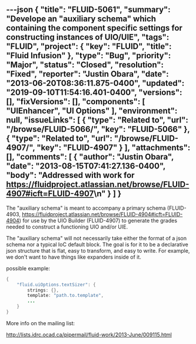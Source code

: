 ---json
{
  "title": "FLUID-5061",
  "summary": "Develope an \"auxiliary schema\" which containing the component specific settings for constructing instances of UIO/UIE",
  "tags": "FLUID",
  "project": {
    "key": "FLUID",
    "title": "Fluid Infusion"
  },
  "type": "Bug",
  "priority": "Major",
  "status": "Closed",
  "resolution": "Fixed",
  "reporter": "Justin Obara",
  "date": "2013-06-20T08:36:11.875-0400",
  "updated": "2019-09-10T11:54:16.401-0400",
  "versions": [],
  "fixVersions": [],
  "components": [
    "UIEnhancer",
    "UI Options"
  ],
  "environment": null,
  "issueLinks": [
    {
      "type": "Related to",
      "url": "/browse/FLUID-5066/",
      "key": "FLUID-5066"
    },
    {
      "type": "Related to",
      "url": "/browse/FLUID-4907/",
      "key": "FLUID-4907"
    }
  ],
  "attachments": [],
  "comments": [
    {
      "author": "Justin Obara",
      "date": "2013-08-15T07:41:27.136-0400",
      "body": "Addressed with work for <https://fluidproject.atlassian.net/browse/FLUID-4907#icft=FLUID-4907>\n"
    }
  ]
}
---
The "auxiliary schema" is meant to accompany a primary schema (FLUID-4903, <https://fluidproject.atlassian.net/browse/FLUID-4904#icft=FLUID-4904>) for use by the UIO Builder (FLUID-4907) to generate the grades needed to construct a functioning UIO and/or UIE.

The "auxiliary schema" will not necessarily take either the format of a json schema nor a typical IoC default block. The goal is for it to be a declarative json structure that is flat, easy to transform, and easy to write. For example, we don't want to have things like expanders inside of it.

possible example:

```java
{
    "fluid.uiOptions.textSizer": {
        strings: {},
        template: "path.to.template",
        ...
    }
}
```

More info on the mailing list:

<http://lists.idrc.ocad.ca/pipermail/fluid-work/2013-June/009115.html>

        
